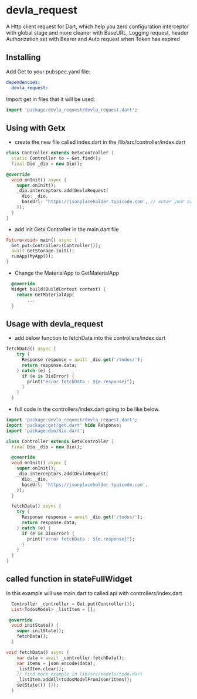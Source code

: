 # devla_request

A Http client request for Dart, which help you zero configuration interceptor with global stage and more cleaner with BaseURL, Logging request, header Authorization set with Bearer and Auto request when Token has expired

## Installing

Add Get to your pubspec.yaml file:
```yaml
dependencies:
  devla_request:
```
Import get in files that it will be used:
```dart
import 'package:devla_request/devla_request.dart';
```

## Using with Getx

- create the new file called index.dart in the <project>/lib/src/controller/index.dart

```dart
class Controller extends GetxController {
  static Controller to = Get.find();
  final Dio _dio = new Dio();

@override
  void onInit() async {
    super.onInit();
    _dio.interceptors.add(DevlaRequest(
      dio: _dio,
      baseUrl: 'https://jsonplaceholder.typicode.com', // enter your baseURL here
    ));
  }
}
```
- add init Getx Controller in the main.dart file
```dart
Future<void> main() async {
  Get.put<Controller>(Controller());
  await GetStorage.init();
  runApp(MyApp());
}
```
- Change the MaterialApp to GetMaterialApp
```dart
  @override
  Widget build(BuildContext context) {
    return GetMaterialApp(
        ...
  }
```

## Usage with devla_request
- add below function to fetchData into the controllers/index.dart
```dart
fetchData() async {
    try {
      Response response = await _dio.get('/todos/');
      return response.data;
    } catch (e) {
      if (e is DioError) {
        print("error fetchData : ${e.response}");
      }
    }
  }
```
- full code in the controllers/index.dart going to be like below.

```dart
import 'package:devla_request/devla_request.dart';
import 'package:get/get.dart' hide Response;
import 'package:dio/dio.dart';

class Controller extends GetxController {
  final Dio _dio = new Dio();

  @override
  void onInit() async {
    super.onInit();
    _dio.interceptors.add(DevlaRequest(
      dio: _dio,
      baseUrl: 'https://jsonplaceholder.typicode.com',
    ));
  }

  fetchData() async {
    try {
      Response response = await _dio.get('/todos/');
      return response.data;
    } catch (e) {
      if (e is DioError) {
        print("error fetchData : ${e.response}");
      }
    }
  }
}
```

## called function in stateFullWidget 
In this example will use main.dart to called api with controllers/index.dart 
```dart
  Controller _controller = Get.put(Controller());
  List<TodosModel> _listItem = [];

 @override
  void initState() {
    super.initState();
    fetchData();
  }

void fetchData() async {
    var data = await _controller.fetchData();
    var items = json.encode(data);
    _listItem.clear();
    // find more example in lib/src/models/todo.dart 
    _listItem.addAll(todosModelFromJson(items));
    setState(() {});
  }


